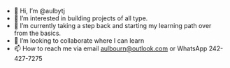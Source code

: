 - 👋 Hi, I’m @aulbytj
- 👀 I’m interested in building projects of all type.
- 🌱 I’m currently taking a step back and starting my learning path over from the basics.
- 💞️ I’m looking to collaborate where I can learn
- 📫 How to reach me via email aulbourn@outlook.com or WhatsApp 242-427-7275

<!---
aulbytj/aulbytj is a ✨ special ✨ repository because its `README.md` (this file) appears on your GitHub profile.
You can click the Preview link to take a look at your changes.
--->
